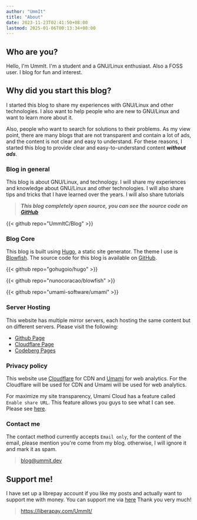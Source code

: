 ```yaml
---
author: "UmmIt"
title: "About"
date: 2023-11-23T02:41:50+08:00
lastmod: 2025-01-06T00:13:34+08:00
---
```


## Who are you?

Hello, I'm UmmIt. I'm a student and a GNU/Linux enthusiast. Also a FOSS user. I blog for fun and interest.

## Why did you start this blog?

I started this blog to share my experiences with GNU/Linux and other technologies. I also want to help people who are new to GNU/Linux and want to learn more about it.

Also, people who want to search for solutions to their problems. As my view point, there are many blogs that are not transparent and contain a lot of ads, and the content is not clear and easy to understand. For these reasons, I started this blog to provide clear and easy-to-understand content ***without ads***.

### Blog in general

This blog is about GNU/Linux, and technology. I will share my experiences and knowledge about GNU/Linux and other technologies. I will also share tips and tricks that I have learned over the years. I will also share tutorials

>***This blog completely open source, you can see the source code on [GitHub](https://github.com/UmmItC/Blog)***

{{< github repo="UmmItC/Blog" >}}

### Blog Core

This blog is built using [Hugo](https://gohugo.io/), a static site generator. The theme I use is [Blowfish](https://github.com/nunocoracao/blowfish). The source code for this blog is available on [GitHub](https://github.com/UmmItC/Blog).

{{< github repo="gohugoio/hugo" >}}

{{< github repo="nunocoracao/blowfish" >}}

{{< github repo="umami-software/umami" >}}

### Server Hosting

This website has multiple mirror servers, each hosting the same content but on different servers. Please visit the following:

- [Github Page](https://blog.ummit.dev)
- [Cloudflare Page](https://cf-blog.ummit.dev)
- [Codeberg Pages](https://cb-blog.ummit.dev)

### Privacy policy

This website use [Cloudflare](https://www.cloudflare.com/) for CDN and [Umami](https://umami.is/) for web analytics. For the Cloudflare will be used for CDN and Umami will be used for web analytics.

For maximize my site transparency, Umami Cloud has a feature called `Enable share URL`. This feature allows you guys to see what I can see. Please see [here](https://cloud.umami.is/share/HCL1bUSg0XgAfLOv/blog.ummit.dev).

### Contact me

The contact method currently accepts `Email only`, for the content of the email, please mention you're come from my blog. otherwise, I will ignore it and mark it as spam.

> blog@ummit.dev

## Support me!

I have set up a librepay account if you like my posts and actually want to support me with money. You can support me via [here](https://liberapay.com/UmmIt/) Thank you very much!

>https://liberapay.com/UmmIt/
